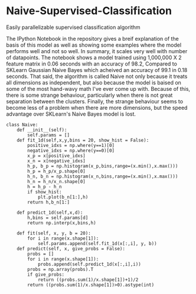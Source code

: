 # Naive-Supervised-Classification
Easily parallelizable supervised classification algorithm



The IPython Notebook in the repository gives a breif explanation of the basis of this model as well as showing some examples where the model performs well and not so well. In summary, it scales very well with number of datapoints. The notebook shows a model trained using 1,000,000 X 2 feature matrix in 0.06 seconds with an accuracy of 98.2, Compared to SKLearn Gaussian Naive Bayes which acheived an accuracy of 99.1 in 0.18 seconds. That said, the algorithm is called Naive not only because it treats all dimensions as independent, but also because the model is baised on some of the most hand-wavy math I've ever come up with. Because of this, there is some strange behaviour, particularly when there is not great separation between the clusters. Finally, the strange behaviour seems to become less of a problem when there are more dimensions, but the speed advantage over SKLearn's Naive Bayes model is lost.


```
class Naive:
    def __init__(self):
        self.params = []
    def fit_1d(self,x,y,bins = 20, show_hist = False):
        positive_idxs = np.where(y==1)[0]
        negative_idxs = np.where(y==0)[0]
        x_p = x[positive_idxs]
        x_n = x[negative_idxs]
        h_p, b_p = np.histogram(x_p,bins,range=(x.min(),x.max()))
        h_p = h_p/x_p.shape[0]
        h_n, b_n = np.histogram(x_n,bins,range=(x.min(),x.max()))
        h_n = h_n/x_n.shape[0]
        h = h_p - h_n
        if show_hist:
            plt.plot(b_n[1:],h)
        return h,b_n[1:]
    
    def predict_1d(self,x,d):
        h,bins = self.params[d]
        return np.interp(x,bins,h)
    
    def fit(self, x, y, b = 20):
        for i in range(x.shape[1]):
            self.params.append(self.fit_1d(x[:,i], y, b))
    def predict(self, x, give_probs = False):
        probs = []
        for i in range(x.shape[1]):
            probs.append(self.predict_1d(x[:,i],i))
        probs = np.array(probs).T
        if give_probs:
            return ((probs.sum(1)/x.shape[1])+1)/2
        return ((probs.sum(1)/x.shape[1])>0).astype(int)
            
```
